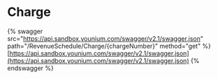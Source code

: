# Charge

{% swagger src="https://api.sandbox.younium.com/swagger/v2.1/swagger.json" path="/RevenueSchedule/Charge/{chargeNumber}" method="get" %}
[https://api.sandbox.younium.com/swagger/v2.1/swagger.json](https://api.sandbox.younium.com/swagger/v2.1/swagger.json)
{% endswagger %}
